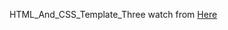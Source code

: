  HTML_And_CSS_Template_Three watch from [Here](https://saif-mohammed1.github.io/HTML_And_CSS_Template_Three/)
